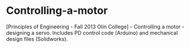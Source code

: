 Controlling-a-motor
===================

[Principles of Engineering - Fall 2013 Olin College] - Controlling a motor - designing a servo. Includes PD control code (Arduino) and mechanical design files (Solidworks).
